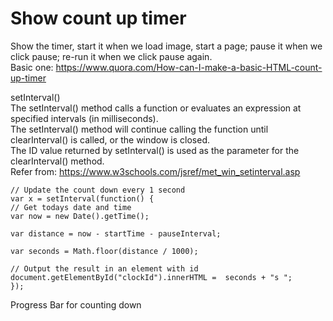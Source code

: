 # Show count up timer    
Show the timer, start it when we load image, start a page; pause it when we click pause; re-run it when we click pause again.   
Basic one: https://www.quora.com/How-can-I-make-a-basic-HTML-count-up-timer    

setInterval()   
The setInterval() method calls a function or evaluates an expression at specified intervals (in milliseconds).    
The setInterval() method will continue calling the function until clearInterval() is called, or the window is closed.       
The ID value returned by setInterval() is used as the parameter for the clearInterval() method.       
Refer from: https://www.w3schools.com/jsref/met_win_setinterval.asp     

    // Update the count down every 1 second
    var x = setInterval(function() {
    // Get todays date and time
    var now = new Date().getTime();

    var distance = now - startTime - pauseInterval;

    var seconds = Math.floor(distance / 1000);

    // Output the result in an element with id
    document.getElementById("clockId").innerHTML =  seconds + "s ";
    });

Progress Bar for counting down    

